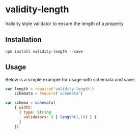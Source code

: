 # validity-length

Validity style validator to ensure the length of a property

## Installation

```
npm install validity-length --save
```

## Usage

Below is a simple example for usage with schemata and save:

``` js
var length = require('validity-length')
  , schemata = require('schemata')

var schema = schemata(
    { width:
      { type: String
      , validators: { [ length(1,10) ] }
      }
    })
```
